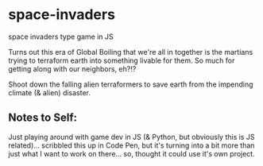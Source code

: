 # space-invaders
space invaders type game in JS


Turns out this era of Global Boiling that we're all in together is the martians trying to terraform earth into something livable for them. So much for getting along with our neighbors, eh?!?

Shoot down the falling alien terraformers to save earth from the impending climate (& alien) disaster.




## Notes to Self:
Just playing around with game dev in JS (& Python, but obviously this is JS related)... scribbled this up in Code Pen, but it's turning into a bit more than just what I want to work on there... so, thought it could use it's own project.

